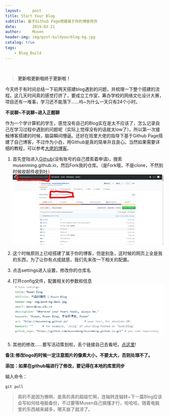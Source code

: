```yaml
---
layout:     post
title: Start Your Blog
subtitle: 基于Github Page搭建属于你的博客网页
date:       2019-03-21
author:     Musen
header-img: img/post-buldyourblog-bg.jpg
catalog: true
tags:
    - Blog_Build
---
```

&ensp; 
&emsp; 
&nbsp;
> **更新啦更新啦终于更新啦！**

今天终于有时间总结一下前两天搭建blog遇到的问题，并梳理一下整个搭建的流程。这几天时间真的感觉打挤了，要成立工作室，筹办学校的网络文化设计大赛，项目还有一堆事，学习还不能落下......呜~为什么一天只有24个小时。

**不说聊~不说聊~进入正题聊**

作为一个学计算机的学生，感觉没有自己的Blog实在是太不应该了，怎么记录自己在学习过程中遇到的问题呢（实际上觉得没有的话就太low了）。所以第一次接触博客搭建的时候，脑袋瞬间懵逼。还好在班里大佬的指导下基于Github Page搭建了自己博客，不过作为小白，用Github是真的简单并且良心。当然如果需要详细的教程，可以参考[大佬的博客](https://loopyme.github.io/2019/03/18/howtomakeablog/?tdsourcetag=s_pctim_aiomsg)。

1. 首先登陆进入[Github](https://github.com/login)(没有账号的自己摸索着申请)，搜索musenming.github.io，然后Fork我的仓库。（是Fork哦，不是clone，不然到时候收邮件收到吐）
![post-1-buldyourblog.jpg](https://github.com/Musenming/musenming.github.io/blob/master/img/post-1-buldyourblog.jpg?raw=true)

2. 这个时候原则上已经搭建了属于你的博客，但是别急，这时候的网页上全是我的东西，为了让你有点成就感，我们先来改一下相关的配置。

3. 点击settings进入设置，修改你的仓库名

4. 打开config文件，配置相关的参数和信息
![post-2-buldyourblog.png](https://github.com/Musenming/musenming.github.io/blob/master/img/post-2-buldyourblog.png?raw=true)

5. 其他的修改......要写活动策划啦，丢个链接自己去看吧，[点这里](https://github.com/qiubaiying/qiubaiying.github.io/wiki/%E5%8D%9A%E5%AE%A2%E6%90%AD%E5%BB%BA%E8%AF%A6%E7%BB%86%E6%95%99%E7%A8%8B)!

**备注:修改logo的时候一定注意图片的像素大小，不要太大，否则处理不了。**

**添加：如果在github端进行了修改，要记得在本地的库里同步**

输入命令：

    git pull

> 真的不是因为懒啊，是真的真的超级忙啊，连轴转连轴转~下一篇Blog应该会写如何给电脑备份，不过要等Musen自己搞懂才行，哈哈哈，随着电脑里的东西越来越多，哪天崩了就凉了。
